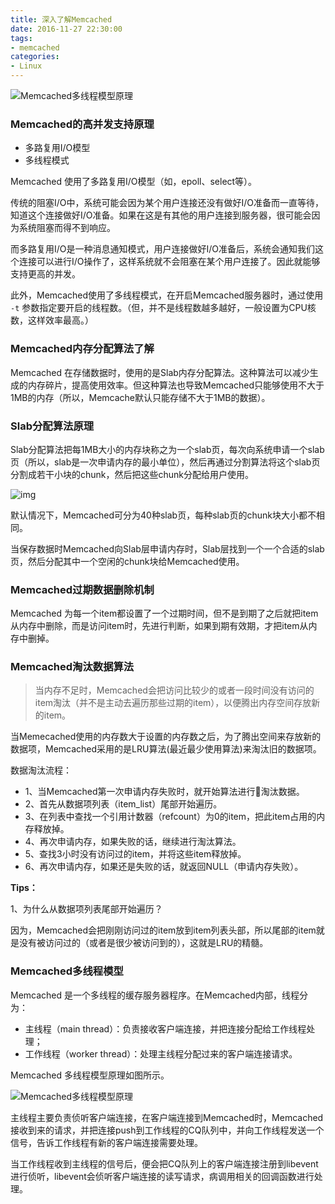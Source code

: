 ```yaml
---
title: 深入了解Memcached
date: 2016-11-27 22:30:00
tags:
- memcached
categories:
- Linux
---
```


![Memcached多线程模型原理](http://n.sinaimg.cn/games/3ece443e/20161128/memcachedDuoXianChengMoXingYuanLiTu.png)

<!-- more -->

### Memcached的高并发支持原理

- 多路复用I/O模型
- 多线程模式


Memcached 使用了多路复用I/O模型（如，epoll、select等）。

传统的阻塞I/O中，系统可能会因为某个用户连接还没有做好I/O准备而一直等待，知道这个连接做好I/O准备。如果在这是有其他的用户连接到服务器，很可能会因为系统阻塞而得不到响应。

而多路复用I/O是一种消息通知模式，用户连接做好I/O准备后，系统会通知我们这个连接可以进行I/O操作了，这样系统就不会阻塞在某个用户连接了。因此就能够支持更高的并发。

此外，Memcached使用了多线程模式，在开启Memcached服务器时，通过使用 `-t` 参数指定要开启的线程数。（但，并不是线程数越多越好，一般设置为CPU核数，这样效率最高。）

### Memcached内存分配算法了解

Memcached 在存储数据时，使用的是Slab内存分配算法。这种算法可以减少生成的内存碎片，提高使用效率。但这种算法也导致Memcached只能够使用不大于1MB的内存（所以，Memcache默认只能存储不大于1MB的数据）。


### Slab分配算法原理

Slab分配算法把每1MB大小的内存块称之为一个slab页，每次向系统申请一个slab页（所以，slab是一次申请内存的最小单位），然后再通过分割算法将这个slab页分割成若干小块的chunk，然后把这些chunk分配给用户使用。

![img](http://n.sinaimg.cn/games/3ece443e/20161128/slabNaCunFenPeiYuanLi.png)


默认情况下，Memcached可分为40种slab页，每种slab页的chunk块大小都不相同。

当保存数据时Memcached向Slab层申请内存时，Slab层找到一个一个合适的slab页，然后分配其中一个空闲的chunk块给Memcached使用。

### Memcached过期数据删除机制

Memcached 为每一个item都设置了一个过期时间，但不是到期了之后就把item从内存中删除，而是访问item时，先进行判断，如果到期有效期，才把item从内存中删掉。

### Memcached淘汰数据算法
> 当内存不足时，Memcached会把访问比较少的或者一段时间没有访问的item淘汰（并不是主动去遍历那些过期的item），以便腾出内存空间存放新的item。

当Memecached使用的内存数大于设置的内存数之后，为了腾出空间来存放新的数据项，Memcached采用的是LRU算法(最近最少使用算法)来淘汰旧的数据项。

数据淘汰流程：

- 1、当Memcached第一次申请内存失败时，就开始算法进行淘汰数据。
- 2、首先从数据项列表（item_list）尾部开始遍历。
- 3、在列表中查找一个引用计数器（refcount）为0的item，把此item占用的内存释放掉。
- 4、再次申请内存，如果失败的话，继续进行淘汰算法。
- 5、查找3小时没有访问过的item，并将这些item释放掉。
- 6、再次申请内存，如果还是失败的话，就返回NULL（申请内存失败）。

**Tips：**

1、为什么从数据项列表尾部开始遍历？

因为，Memcached会把刚刚访问过的item放到item列表头部，所以尾部的item就是没有被访问过的（或者是很少被访问到的），这就是LRU的精髓。

### Memcached多线程模型

Memcached 是一个多线程的缓存服务器程序。在Memcached内部，线程分为：
- 主线程（main thread）：负责接收客户端连接，并把连接分配给工作线程处理；
- 工作线程（worker thread）：处理主线程分配过来的客户端连接请求。

Memcached 多线程模型原理如图所示。


![Memcached多线程模型原理](http://n.sinaimg.cn/games/3ece443e/20161128/memcachedDuoXianChengMoXingYuanLiTu.png)

主线程主要负责侦听客户端连接，在客户端连接到Memcached时，Memcached接收到来的请求，并把连接push到工作线程的CQ队列中，并向工作线程发送一个信号，告诉工作线程有新的客户端连接需要处理。

当工作线程收到主线程的信号后，便会把CQ队列上的客户端连接注册到libevent进行侦听，libevent会侦听客户端连接的读写请求，病调用相关的回调函数进行处理。
